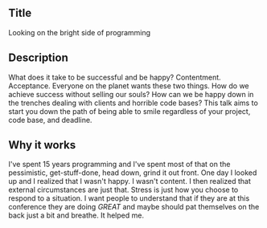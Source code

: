## Title
Looking on the bright side of programming

## Description
What does it take to be successful and be happy? Contentment. Acceptance. Everyone on the planet wants these two things. How do we achieve success without selling our souls? How can we be happy down in the trenches dealing with clients and horrible code bases? This talk aims to start you down the path of being able to smile regardless of your project, code base, and deadline.

## Why it works
I've spent 15 years programming and I've spent most of that on the pessimistic, get-stuff-done, head down, grind it out front. One day I looked up and I realized that I wasn't happy. I wasn't content. I then realized that external circumstances are just that. Stress is just how you choose to respond to a situation. I want people to understand that if they are at this conference they are doing _GREAT_ and maybe should pat themselves on the back just a bit and breathe. It helped me.
